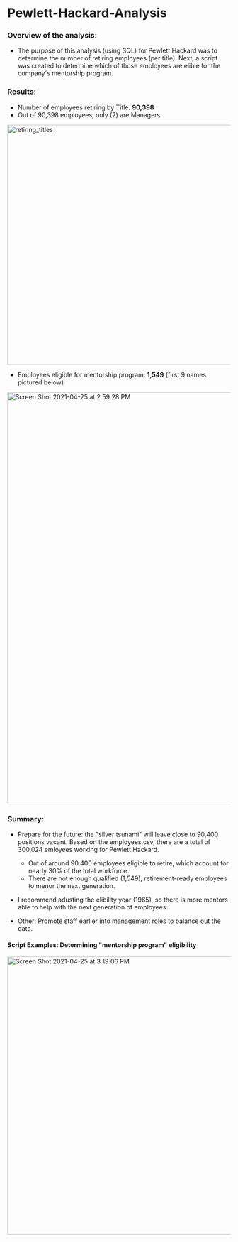 # Pewlett-Hackard-Analysis

### Overview of the analysis:

- The purpose of this analysis (using SQL) for Pewlett Hackard was to determine the number of retiring employees (per title). Next, a script was created to determine which of those employees are elible for the company's mentorship program.


### Results:

* Number of employees retiring by Title: **90,398**
* Out of 90,398 employees, only (2) are Managers
<img width="540" alt="retiring_titles" src="https://user-images.githubusercontent.com/77898345/116007668-91a49980-a5d6-11eb-8824-d1b4417e8368.png">




* Employees eligible for mentorship program: **1,549** (first 9 names pictured below)
<img width="928" alt="Screen Shot 2021-04-25 at 2 59 28 PM" src="https://user-images.githubusercontent.com/77898345/116007781-04157980-a5d7-11eb-902c-651902fcbf66.png">




### Summary:

-  Prepare for the future: the "silver tsunami" will leave close to 90,400 positions vacant. Based on the employees.csv, there are a total of 300,024 emloyees working for Pewlett Hackard. 
   * Out of around 90,400 employees eligible to retire, which account for nearly 30% of the total workforce. 
   * There are not enough qualified (1,549), retirement-ready employees to menor the next generation.
- I recommend adusting the elibility year (1965), so there is more mentors able to help with the next generation of employees.


- Other: Promote staff earlier into management roles to balance out the data.

#### Script Examples: Determining "mentorship program" eligibility
<img width="626" alt="Screen Shot 2021-04-25 at 3 19 06 PM" src="https://user-images.githubusercontent.com/77898345/116008372-ce25c480-a5d9-11eb-9944-834c39f059ef.png">




